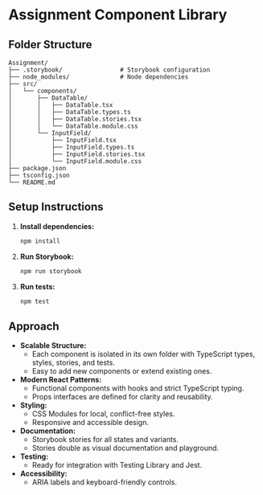 # Assignment Component Library

## Folder Structure

```
Assignment/
├── .storybook/                # Storybook configuration
├── node_modules/              # Node dependencies
├── src/
│   └── components/
│       ├── DataTable/
│       │   ├── DataTable.tsx
│       │   ├── DataTable.types.ts
│       │   ├── DataTable.stories.tsx
│       │   └── DataTable.module.css
│       └── InputField/
│           ├── InputField.tsx
│           ├── InputField.types.ts
│           ├── InputField.stories.tsx
│           └── InputField.module.css
├── package.json
├── tsconfig.json
└── README.md
```

## Setup Instructions

1. **Install dependencies:**
   ```sh
   npm install
   ```
2. **Run Storybook:**
   ```sh
   npm run storybook
   ```
3. **Run tests:**
   ```sh
   npm test
   ```

## Approach

- **Scalable Structure:**
  - Each component is isolated in its own folder with TypeScript types, styles, stories, and tests.
  - Easy to add new components or extend existing ones.
- **Modern React Patterns:**
  - Functional components with hooks and strict TypeScript typing.
  - Props interfaces are defined for clarity and reusability.
- **Styling:**
  - CSS Modules for local, conflict-free styles.
  - Responsive and accessible design.
- **Documentation:**
  - Storybook stories for all states and variants.
  - Stories double as visual documentation and playground.
- **Testing:**
  - Ready for integration with Testing Library and Jest.
- **Accessibility:**
  - ARIA labels and keyboard-friendly controls.

